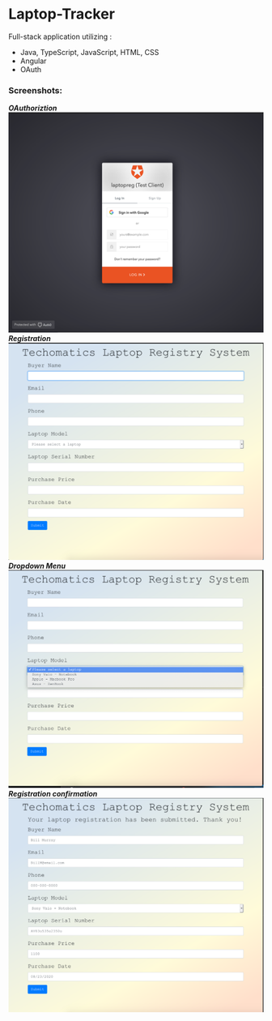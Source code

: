 # Laptop-Tracker
Full-stack application utilizing :
- Java, TypeScript, JavaScript, HTML, CSS
- Angular
- OAuth

### Screenshots:
_**OAuthoriztion
![OAuth](https://github.com/Shahna-C/Laptop-Tracker/blob/master/laptop/Screenshots/AuthO.png)
Registration
![Registration](https://github.com/Shahna-C/Laptop-Tracker/blob/master/laptop/Screenshots/RegistrationBlank.png)
Dropdown Menu
![Drop-down menu](https://github.com/Shahna-C/Laptop-Tracker/blob/master/laptop/Screenshots/Dropdown.png)
Registration confirmation**_
![Registraton confirmation](https://github.com/Shahna-C/Laptop-Tracker/blob/master/laptop/Screenshots/Registration%20Confirmation.png)
